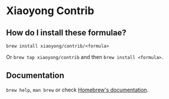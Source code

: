 # Xiaoyong Contrib

## How do I install these formulae?

`brew install xiaoyong/contrib/<formula>`

Or `brew tap xiaoyong/contrib` and then `brew install <formula>`.

## Documentation

`brew help`, `man brew` or check [Homebrew's documentation](https://docs.brew.sh).

